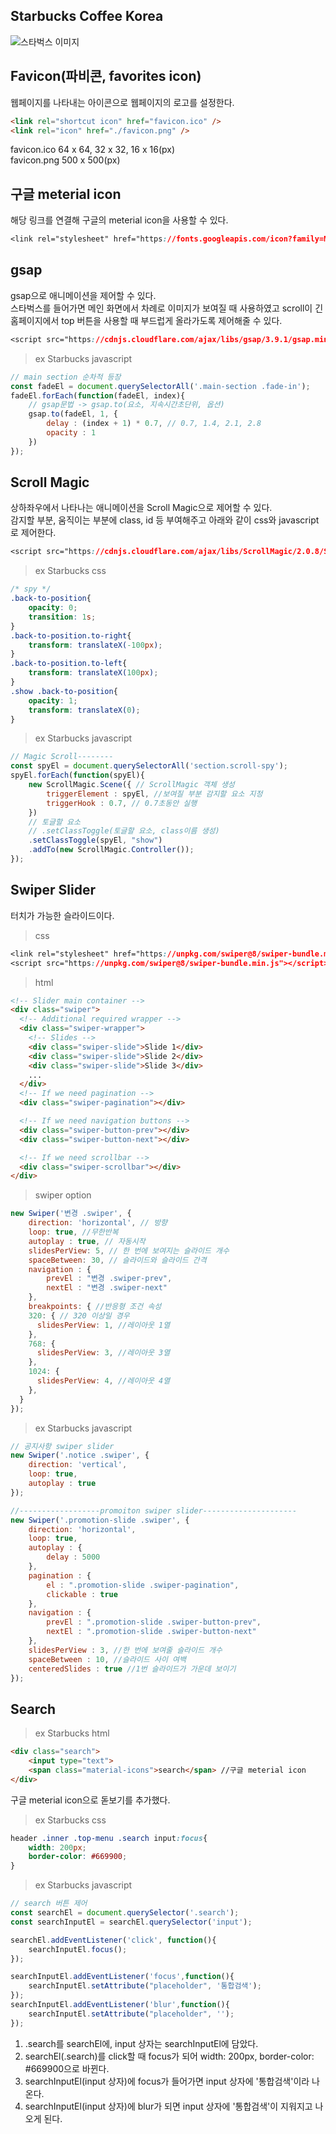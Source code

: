 ## Starbucks Coffee Korea
![스타벅스 이미지](https://chjhhh.github.io/Starbucks-Coffee-Korea/images/logo.png)

## Favicon(파비콘, favorites icon)
웹페이지를 나타내는 아이콘으로 웹페이지의 로고를 설정한다.
```html
<link rel="shortcut icon" href="favicon.ico" /> 
<link rel="icon" href="./favicon.png" />
```
favicon.ico 64 x 64, 32 x 32, 16 x 16(px)   
favicon.png 500 x 500(px)

## 구글 meterial icon
해당 링크를 연결해 구글의 meterial icon을 사용할 수 있다.
```css
<link rel="stylesheet" href="https://fonts.googleapis.com/icon?family=Material+Icons">
```

## gsap
gsap으로 애니메이션을 제어할 수 있다.   
스타벅스를 들어가면 메인 화면에서 차례로 이미지가 보여질 때 사용하였고 scroll이 긴 홈페이지에서 top 버튼을 사용할 때 부드럽게 올라가도록 제어해줄 수 있다.   
```css
<script src="https://cdnjs.cloudflare.com/ajax/libs/gsap/3.9.1/gsap.min.js" integrity="sha512-H6cPm97FAsgIKmlBA4s774vqoN24V5gSQL4yBTDOY2su2DeXZVhQPxFK4P6GPdnZqM9fg1G3cMv5wD7e6cFLZQ==" crossorigin="anonymous" referrerpolicy="no-referrer"></script>
```
>ex Starbucks javascript
```javascript
// main section 순차적 등장
const fadeEl = document.querySelectorAll('.main-section .fade-in');
fadeEl.forEach(function(fadeEl, index){
    // gsap문법 -> gsap.to(요소, 지속시간초단위, 옵션)
    gsap.to(fadeEl, 1, {
        delay : (index + 1) * 0.7, // 0.7, 1.4, 2.1, 2.8
        opacity : 1
    })
});
```

## Scroll Magic
상하좌우에서 나타나는 애니메이션을 Scroll Magic으로 제어할 수 있다.   
감지할 부분, 움직이는 부분에 class, id 등 부여해주고 아래와 같이 css와 javascript로 제어한다.
```css
<script src="https://cdnjs.cloudflare.com/ajax/libs/ScrollMagic/2.0.8/ScrollMagic.min.js" integrity="sha512-8E3KZoPoZCD+1dgfqhPbejQBnQfBXe8FuwL4z/c8sTrgeDMFEnoyTlH3obB4/fV+6Sg0a0XF+L/6xS4Xx1fUEg==" crossorigin="anonymous" referrerpolicy="no-referrer"></script>
```
>ex Starbucks css
```css
/* spy */
.back-to-position{
    opacity: 0;
    transition: 1s;
}
.back-to-position.to-right{
    transform: translateX(-100px);
}
.back-to-position.to-left{
    transform: translateX(100px);
}
.show .back-to-position{
    opacity: 1;
    transform: translateX(0);
}
```
>ex Starbucks javascript
```javascript
// Magic Scroll--------
const spyEl = document.querySelectorAll('section.scroll-spy');
spyEl.forEach(function(spyEl){
    new ScrollMagic.Scene({ // ScrollMagic 객체 생성
        triggerElement : spyEl, //보여질 부분 감지할 요소 지정
        triggerHook : 0.7, // 0.7초동안 실행
    })
    // 토글할 요소
    // .setClassToggle(토글할 요소, class이름 생성)
    .setClassToggle(spyEl, "show")
    .addTo(new ScrollMagic.Controller());
});
```

## Swiper Slider
터치가 가능한 슬라이드이다.
>css
```css
<link rel="stylesheet" href="https://unpkg.com/swiper@8/swiper-bundle.min.css"/>
<script src="https://unpkg.com/swiper@8/swiper-bundle.min.js"></script>
```
>html
```html
<!-- Slider main container -->
<div class="swiper">
  <!-- Additional required wrapper -->
  <div class="swiper-wrapper">
    <!-- Slides -->
    <div class="swiper-slide">Slide 1</div>
    <div class="swiper-slide">Slide 2</div>
    <div class="swiper-slide">Slide 3</div>
    ...
  </div>
  <!-- If we need pagination -->
  <div class="swiper-pagination"></div>

  <!-- If we need navigation buttons -->
  <div class="swiper-button-prev"></div>
  <div class="swiper-button-next"></div>

  <!-- If we need scrollbar -->
  <div class="swiper-scrollbar"></div>
</div>
```
>swiper option
```javascript
new Swiper('변경 .swiper', {
    direction: 'horizontal', // 방향
    loop: true, //무한반복
    autoplay : true, // 자동시작
    slidesPerView: 5, // 한 번에 보여지는 슬라이드 개수
    spaceBetween: 30, // 슬라이드와 슬라이드 간격
    navigation : {
        prevEl : "변경 .swiper-prev",
        nextEl : "변경 .swiper-next"
    },
    breakpoints: { //반응형 조건 속성
    320: { // 320 이상일 경우
      slidesPerView: 1, //레이아웃 1열
    },
    768: {
      slidesPerView: 3, //레이아웃 3열
    },
    1024: {
      slidesPerView: 4, //레이아웃 4열
    },
  }
});
```
>ex Starbucks javascript
```javascript
// 공지사항 swiper slider
new Swiper('.notice .swiper', {
    direction: 'vertical',
    loop: true,
    autoplay : true
});

//------------------promoiton swiper slider---------------------
new Swiper('.promotion-slide .swiper', {
    direction: 'horizontal',
    loop: true,
    autoplay : {
        delay : 5000
    },
    pagination : {
        el : ".promotion-slide .swiper-pagination",
        clickable : true
    },
    navigation : {
        prevEl : ".promotion-slide .swiper-button-prev",
        nextEl : ".promotion-slide .swiper-button-next"
    },
    slidesPerView : 3, //한 번에 보여줄 슬라이드 개수
    spaceBetween : 10, //슬라이드 사이 여백
    centeredSlides : true //1번 슬라이드가 가운데 보이기
});
```

## Search
>ex Starbucks html
```html
<div class="search">
    <input type="text">
    <span class="material-icons">search</span> //구글 meterial icon
</div>
```
구글 meterial icon으로 돋보기를 추가했다.   
>ex Starbucks css
```css
header .inner .top-menu .search input:focus{
    width: 200px;
    border-color: #669900;
}
```
>ex Starbucks javascript
```javascript
// search 버튼 제어
const searchEl = document.querySelector('.search');
const searchInputEl = searchEl.querySelector('input');

searchEl.addEventListener('click', function(){
    searchInputEl.focus();
});

searchInputEl.addEventListener('focus',function(){
    searchInputEl.setAttribute("placeholder", '통합검색');
});
searchInputEl.addEventListener('blur',function(){
    searchInputEl.setAttribute("placeholder", '');
});
```
1. .search를 searchEl에, input 상자는 searchInputEl에 담았다.   
2. searchEl(.search)를 click할 때 focus가 되어 width: 200px, border-color: #669900으로 바뀐다.
3. searchInputEl(input 상자)에 focus가 들어가면 input 상자에 '통합검색'이라 나온다.
4. searchInputEl(input 상자)에 blur가 되면 input 상자에 '통합검색'이 지워지고 나오게 된다.
